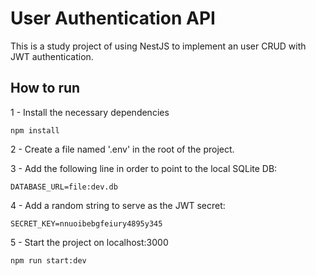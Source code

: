 # User Authentication API

This is a study project of using NestJS to implement an user CRUD with JWT authentication.

## How to run

1 - Install the necessary dependencies

```
npm install
```

2 - Create a file named '.env' in the root of the project.

3 - Add the following line in order to point to the local SQLite DB:
```
DATABASE_URL=file:dev.db
```

4 - Add a random string to serve as the JWT secret:
```
SECRET_KEY=nnuoibebgfeiury4895y345
```

5 - Start the project on localhost:3000

```
npm run start:dev
```